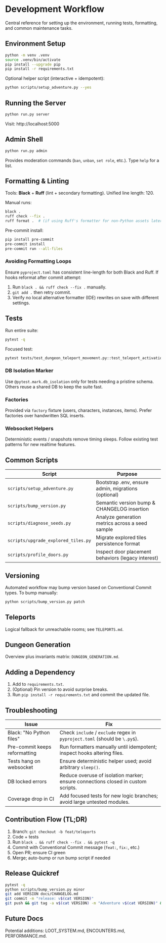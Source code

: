 # Development Workflow

Central reference for setting up the environment, running tests, formatting, and common maintenance tasks.

## Environment Setup
```bash
python -m venv .venv
source .venv/bin/activate
pip install --upgrade pip
pip install -r requirements.txt
```
Optional helper script (interactive + idempotent):
```bash
python scripts/setup_adventure.py --yes
```

## Running the Server
```bash
python run.py server
```
Visit: http://localhost:5000

## Admin Shell
```bash
python run.py admin
```
Provides moderation commands (`ban`, `unban`, `set role`, etc.). Type `help` for a list.

## Formatting & Linting
Tools: **Black** + **Ruff** (lint + secondary formatting). Unified line length: 120.

Manual runs:
```bash
black .
ruff check --fix .
ruff format .  # (if using Ruff's formatter for non-Python assets later)
```

Pre-commit install:
```bash
pip install pre-commit
pre-commit install
pre-commit run --all-files
```

### Avoiding Formatting Loops
Ensure `pyproject.toml` has consistent line-length for both Black and Ruff. If hooks reformat after commit attempt:
1. Run `black . && ruff check --fix .` manually.
2. `git add .` then retry commit.
3. Verify no local alternative formatter (IDE) rewrites on save with different settings.

## Tests
Run entire suite:
```bash
pytest -q
```
Focused test:
```bash
pytest tests/test_dungeon_teleport_movement.py::test_teleport_activation
```

### DB Isolation Marker
Use `@pytest.mark.db_isolation` only for tests needing a pristine schema. Others reuse a shared DB to keep the suite fast.

### Factories
Provided via `factory` fixture (users, characters, instances, items). Prefer factories over handwritten SQL inserts.

### Websocket Helpers
Deterministic events / snapshots remove timing sleeps. Follow existing test patterns for new realtime features.

## Common Scripts
| Script | Purpose |
|--------|---------|
| `scripts/setup_adventure.py` | Bootstrap .env, ensure admin, migrations (optional) |
| `scripts/bump_version.py` | Semantic version bump & CHANGELOG insertion |
| `scripts/diagnose_seeds.py` | Analyze generation metrics across a seed sample |
| `scripts/upgrade_explored_tiles.py` | Migrate explored tiles persistence format |
| `scripts/profile_doors.py` | Inspect door placement behaviors (legacy interest) |

## Versioning
Automated workflow may bump version based on Conventional Commit types. To bump manually:
```bash
python scripts/bump_version.py patch
```

## Teleports
Logical fallback for unreachable rooms; see `TELEPORTS.md`.

## Dungeon Generation
Overview plus invariants matrix: `DUNGEON_GENERATION.md`.

## Adding a Dependency
1. Add to `requirements.txt`.
2. (Optional) Pin version to avoid surprise breaks.
3. Run `pip install -r requirements.txt` and commit the updated file.

## Troubleshooting
| Issue | Fix |
|-------|-----|
| Black: "No Python files" | Check `include` / `exclude` regex in `pyproject.toml` (should be `\.py$`). |
| Pre-commit keeps reformatting | Run formatters manually until idempotent; inspect hooks altering files. |
| Tests hang on websocket | Ensure deterministic helper used; avoid arbitrary `sleep()`. |
| DB locked errors | Reduce overuse of isolation marker; ensure connections closed in custom scripts. |
| Coverage drop in CI | Add focused tests for new logic branches; avoid large untested modules. |

## Contribution Flow (TL;DR)
1. Branch: `git checkout -b feat/teleports`
2. Code + tests
3. Run `black . && ruff check --fix . && pytest -q`
4. Commit with Conventional Commit message (`feat:`, `fix:`, etc.)
5. Open PR; ensure CI green
6. Merge; auto-bump or run bump script if needed

## Release Quickref
```bash
pytest -q
python scripts/bump_version.py minor
git add VERSION docs/CHANGELOG.md
git commit -m "release: v$(cat VERSION)"
git push && git tag -a v$(cat VERSION) -m "Adventure v$(cat VERSION)" && git push --tags
```

## Future Docs
Potential additions: LOOT_SYSTEM.md, ENCOUNTERS.md, PERFORMANCE.md.
